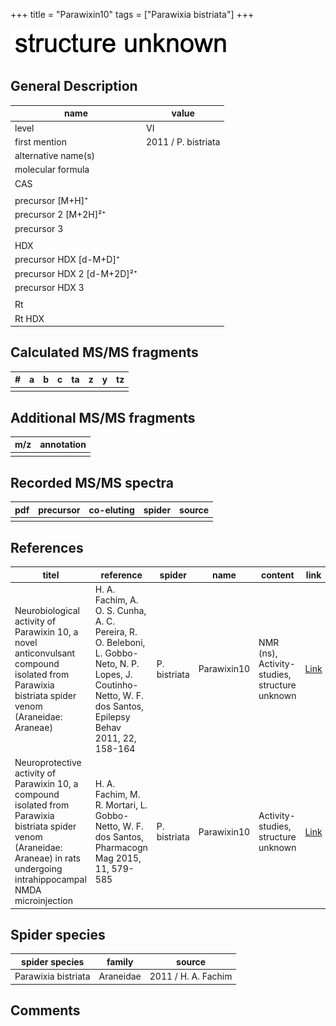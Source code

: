 +++
title = "Parawixin10"
tags = ["Parawixia bistriata"]
+++

![](/img/2.png)

## General Description

| name                       | value               |
|----------------------------|---------------------|
| level                      | VI                  |
| first mention              | 2011 / P. bistriata |
| alternative name(s)        |                     |
| molecular formula          |                     |
| CAS                        |                     |
|                            |                     |
| precursor   [M+H]⁺         |                     |
| precursor 2 [M+2H]²⁺       |                     |
| precursor 3                |                     |
|                            |                     |
| HDX                        |                     |
| precursor HDX   [d-M+D]⁺   |                     |
| precursor HDX 2 [d-M+2D]²⁺ |                     |
| precursor HDX 3            |                     |
|                            |                     |
| Rt                         |                     |
| Rt HDX                     |                     |

## Calculated MS/MS fragments

| # | a | b | c | ta | z | y | tz |
|---|---|---|---|----|---|---|----|
|   |   |   |   |    |   |   |    |

## Additional MS/MS fragments

| m/z | annotation |
|-----|------------|
|     |            |

## Recorded MS/MS spectra

| pdf | precursor | co-eluting | spider | source |
|-----|-----------|------------|--------|--------|
|     |           |            |        |        |

## References

| titel     | reference   | spider    | name   | content  | link |
|-----------|-------------|-----------|--------|----------|-----|
| Neurobiological activity of Parawixin 10, a novel anticonvulsant compound isolated from Parawixia bistriata spider venom (Araneidae: Araneae)| H. A. Fachim, A. O. S. Cunha, A. C. Pereira, R. O. Beleboni, L. Gobbo-Neto, N. P. Lopes, J. Coutinho-Netto, W. F. dos Santos, Epilepsy Behav 2011, 22, 158-164 | P. bistriata | Parawixin10 | NMR (ns), Activity-studies, structure unknown | [Link](https://www.sciencedirect.com/science/article/pii/S1525505011002733) |
| Neuroprotective activity of Parawixin 10, a compound isolated from Parawixia bistriata spider venom (Araneidae: Araneae) in rats undergoing intrahippocampal NMDA microinjection| H. A. Fachim, M. R. Mortari, L. Gobbo-Netto, W. F. dos Santos, Pharmacogn Mag 2015, 11, 579-585 | P. bistriata | Parawixin10 | Activity-studies, structure unknown | [Link](https://www.ncbi.nlm.nih.gov/pmc/articles/PMC4522846/) |

## Spider species

| spider species      | family    | source              |
|---------------------|-----------|---------------------|
| Parawixia bistriata | Araneidae | 2011 / H. A. Fachim |

## Comments